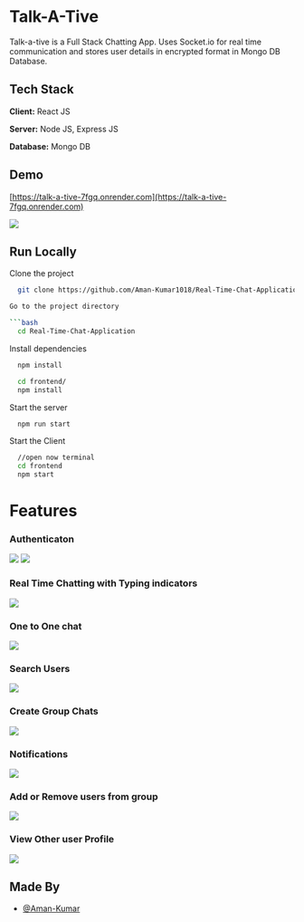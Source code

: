 
# Talk-A-Tive

Talk-a-tive is a Full Stack Chatting App.
Uses Socket.io for real time communication and stores user details in encrypted format in Mongo DB Database.
## Tech Stack

**Client:** React JS

**Server:** Node JS, Express JS

**Database:** Mongo DB
  
## Demo

[https://talk-a-tive-7fgq.onrender.com](https://talk-a-tive-7fgq.onrender.com)

![](https://github.com/Aman-Kumar1018/Real-Time-Chat-Application/blob/master/screenshots/group%20%2B%20notif.PNG)
## Run Locally

Clone the project

```bash
  git clone https://github.com/Aman-Kumar1018/Real-Time-Chat-Application

Go to the project directory

```bash
  cd Real-Time-Chat-Application
```

Install dependencies

```bash
  npm install
```

```bash
  cd frontend/
  npm install
```

Start the server

```bash
  npm run start
```
Start the Client

```bash
  //open now terminal
  cd frontend
  npm start
```

  
# Features

### Authenticaton
![](https://github.com/Aman-Kumar1018/Real-Time-Chat-Application/blob/master/screenshots/login.PNG)
![](https://github.com/Aman-Kumar1018/Real-Time-Chat-Application/blob/master/screenshots/signup.PNG)
### Real Time Chatting with Typing indicators
![](https://github.com/Aman-Kumar1018/Real-Time-Chat-Application/blob/master/screenshots/real-time.PNG)
### One to One chat
![](https://github.com/Aman-Kumar1018/Real-Time-Chat-Application/blob/master/screenshots/mainscreen.PNG)
### Search Users
![](https://github.com/Aman-Kumar1018/Real-Time-Chat-Application/blob/master/screenshots/search.PNG)
### Create Group Chats
![](https://github.com/Aman-Kumar1018/Real-Time-Chat-Application/blob/master/screenshots/new%20grp.PNG)
### Notifications 
![](https://github.com/Aman-Kumar1018/Real-Time-Chat-Application/blob/master/screenshots/group%20%2B%20notif.PNG)
### Add or Remove users from group
![](https://github.com/Aman-Kumar1018/Real-Time-Chat-Application/blob/master/screenshots/add%20rem.PNG)
### View Other user Profile
![](https://github.com/Aman-Kumar1018/Real-Time-Chat-Application/blob/master/screenshots/profile.PNG)
## Made By

- [@Aman-Kumar](https://github.com/Aman-Kumar1018)

  
